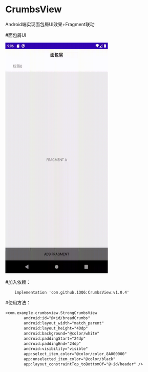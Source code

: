 # CrumbsView
Android端实现面包屑UI效果+Fragment联动

#面包屑UI

<img src="https://github.com/1QQ6/CrumbsView/blob/master/GIF/device-2021-07-11-210616.gif" width=320 height=720/>

#加入依赖：
```
    implementation 'com.github.1QQ6:CrumbsView:v1.0.4'
```
#使用方法：
```
<com.example.crumbsview.StrongCrumbsView
        android:id="@+id/breadCrumbs"
        android:layout_width="match_parent"
        android:layout_height="40dp"
        android:background="@color/white"
        android:paddingStart="24dp"
        android:paddingEnd="24dp"
        android:visibility="visible"
        app:select_item_color="@color/color_8A000000"
        app:unselected_item_color="@color/black"
        app:layout_constraintTop_toBottomOf="@+id/header" />
```
